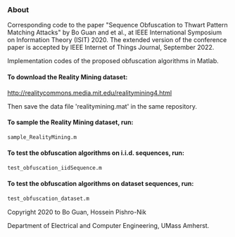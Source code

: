 ### About

Corresponding code to the paper "Sequence Obfuscation to Thwart Pattern Matching Attacks" by Bo Guan and et al., at IEEE International Symposium on Information Theory (ISIT) 2020. The extended version of the conference paper is accepted by IEEE Internet of Things Journal, September 2022.

Implementation codes of the proposed obfuscation algorithms in Matlab.

#### To download the Reality Mining dataset:

http://realitycommons.media.mit.edu/realitymining4.html

Then save the data file 'realitymining.mat' in the same repository.

#### To sample the Reality Mining dataset, run:

```bash
sample_RealityMining.m
```

#### To test the obfuscation algorithms on i.i.d. sequences, run:

```bash
test_obfuscation_iidSequence.m
```

#### To test the obfuscation algorithms on dataset sequences, run:

```bash
test_obfuscation_dataset.m
```

Copyright 2020 to Bo Guan, Hossein Pishro-Nik

Department of Electrical and Computer Engineering, UMass Amherst.
